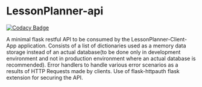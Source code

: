 # LessonPlanner-api

[![Codacy Badge](https://api.codacy.com/project/badge/Grade/ff4fcea4832145388bdad098955fd994)](https://app.codacy.com/manual/WycliffeMuchumi/LessonPlanner-api?utm_source=github.com&utm_medium=referral&utm_content=WycliffeMuchumi/LessonPlanner-api&utm_campaign=Badge_Grade_Settings)

  A minimal flask restful API to be consumed by the LessonPlanner-Client-App application.
  Consists of a list of dictionaries used as a memory data storage instead of an actual database(to be done only in development environment and not in production environment where an actual database is recommended).
  Error handlers to handle various error scenarios as a results of HTTP Requests made by clients.
  Use of flask-httpauth flask extension for securing the API.
  
